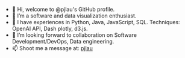 - 👋 Hi, welcome to @pjlau's GitHub profile.
- 👀 I’m a software and data visualization enthusiast.
- 🌱 I have experiences in Python, Java, JavaScript, SQL. Techniques: OpenAI API, Dash plotly, d3.js.
- 💞️ I’m looking forward to collaboration on Software Development/DevOps, Data engineering.
- 📫 Shoot me a message at: [pjlau](mailto:jimpikkin@gmail.com?subject=[Hello])

<!---
pjlau/pjlau is a ✨ special ✨ repository because its `README.md` (this file) appears on your GitHub profile.
You can click the Preview link to take a look at your changes.
--->
